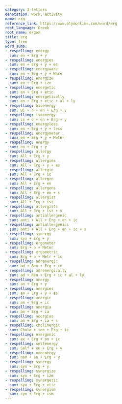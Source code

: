 ```yaml
---
category: 3-letters
denotation: work, activity
name: erg
reference_link: https://www.etymonline.com/word/erg
root_language: Greek
root_name: ergon
title: erg
type: free
word_sums:
- respelling: energy
  sum: en + Erg + y
- respelling: energies
  sum: en + Erg + y + es
- respelling: energyware
  sum: en + Erg + y + Ware
- respelling: energize
  sum: en + Erg + ize
- respelling: energetic
  sum: en + Erg + etic
- respelling: energetically
  sum: en + Erg + etic + al + ly
- respelling: bioenergy
  sum: Bi + o + en + Erg + y
- respelling: isoenergy
  sum: is + o + en + Erg + y
- respelling: energyless
  sum: en + Erg + y + less
- respelling: energymeter
  sum: en + Erg + y + Meter
- respelling: energy
  sum: en + Erg + y
- respelling: allergy
  sum: All + Erg + y
- respelling: allergies
  sum: All + Erg + y + es
- respelling: allergic
  sum: All + Erg + ic
- respelling: allergen
  sum: All + Erg + en
- respelling: allergens
  sum: All + Erg + en + s
- respelling: allergist
  sum: All + Erg + ist
- respelling: allergists
  sum: All + Erg + ist + s
- respelling: antiallergenic
  sum: anti + All + Erg + en + ic
- respelling: antiallergenics
  sum: anti + All + Erg + en + ic + s
- respelling: synergy
  sum: syn + Erg + y
- respelling: ergometer
  sum: Erg + o + Meter
- respelling: ergometric
  sum: Erg + o + Metr + ic
- respelling: adrenergic
  sum: ad + Ren + Erg + ic
- respelling: adrenergically
  sum: ad + Ren + Erg + ic + al + ly
- respelling: anergy
  sum: an + Erg + y
- respelling: anergies
  sum: an + Erg + y + es
- respelling: anergic
  sum: an + Erg + ic
- respelling: anergia
  sum: an + Erg + ia
- respelling: anergias
  sum: an + Erg + ia + s
- respelling: cholinergic
  sum: Chole + ine + Erg + ic
- respelling: exergonic
  sum: ex + Erg + on + ic
- respelling: selfenergy
  sum: Self + en + Erg + y
- respelling: nonenergy
  sum: non + en + Erg + y
- respelling: synergy
  sum: syn + Erg + y
- respelling: synergize
  sum: syn + Erg + ize
- respelling: synergetic
  sum: syn + Erg + etic
- respelling: synergism
  sum: syn + Erg + ism
---
```

